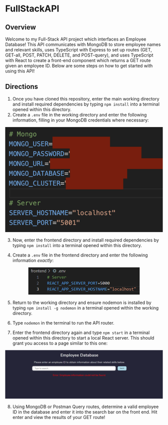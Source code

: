 # FullStackAPI

## Overview

Welcome to my Full-Stack API project which interfaces an Employee Database! This API communicates with MongoDB to store employee names and relevant skills, uses TypeScript with Express to set up routes (GET, GET-all, POST, PATCH, DELETE, and POST-query), and uses TypeScript with React to create a front-end component which returns a GET route given an employee ID. Below are some steps on how to get started with using this API!

## Directions

1. Once you have cloned this repository, enter the main working directory and install required dependencies by typing `npm install` into a terminal opened within this directory.
2. Create a `.env` file in the working directory and enter the following information, filling in your MongoDB credentials where necessary:

<p align="center">
  <img src="./images/envMain.png" alt="Screenshot showing how the .env file in the working directory should be set up."/>
</p>

3. Now, enter the frontend directory and install required dependencies by typing `npm install` into a terminal opened within this directory.

4. Create a `.env` file in the frontend directory and enter the following information *exactly*:

<p align="center">
  <img src="./images/envFrontEnd.png" alt="Screenshot showing how the .env file in the frontend directory should be set up."/>
</p>

5. Return to the working directory and ensure nodemon is installed by typing `npm install -g nodemon` in a terminal opened within the working directory.

6. Type `nodemon` in the terminal to run the API router.

7. Enter the frontend directory again and type `npm start` in a terminal opened within this directory to start a local React server. This should grant you access to a page similar to this one:

<p align="center">
  <img src="./images/webpage.png" alt="Screenshot showing what the front end looks like; specifically, what the webpage generated by React looks like."/>
</p>

8. Using MongoDB or Postman Query routes, determine a valid employee ID in the database and enter it into the search bar on the front end. Hit enter and view the results of your GET route!

